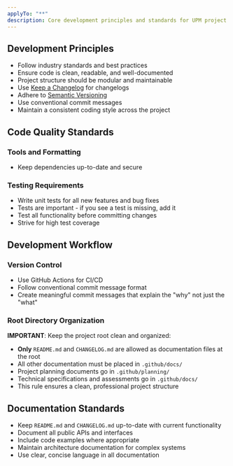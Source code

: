 ```yaml
---
applyTo: "**"
description: Core development principles and standards for UPM project
---
```


## Development Principles

- Follow industry standards and best practices
- Ensure code is clean, readable, and well-documented
- Project structure should be modular and maintainable
- Use [Keep a Changelog](https://keepachangelog.com/en/1.0.0/) for changelogs
- Adhere to [Semantic Versioning](https://semver.org/spec/v2.0.0.html)
- Use conventional commit messages
- Maintain a consistent coding style across the project

## Code Quality Standards

### Tools and Formatting

- Keep dependencies up-to-date and secure

### Testing Requirements

- Write unit tests for all new features and bug fixes
- Tests are important - if you see a test is missing, add it
- Test all functionality before committing changes
- Strive for high test coverage

## Development Workflow

### Version Control

- Use GitHub Actions for CI/CD
- Follow conventional commit message format
- Create meaningful commit messages that explain the "why" not just the "what"

### Root Directory Organization

**IMPORTANT**: Keep the project root clean and organized:

- **Only** `README.md` and `CHANGELOG.md` are allowed as documentation files at
  the root
- All other documentation must be placed in `.github/docs/`
- Project planning documents go in `.github/planning/`
- Technical specifications and assessments go in `.github/docs/`
- This rule ensures a clean, professional project structure

## Documentation Standards

- Keep `README.md` and `CHANGELOG.md` up-to-date with current functionality
- Document all public APIs and interfaces
- Include code examples where appropriate
- Maintain architecture documentation for complex systems
- Use clear, concise language in all documentation
